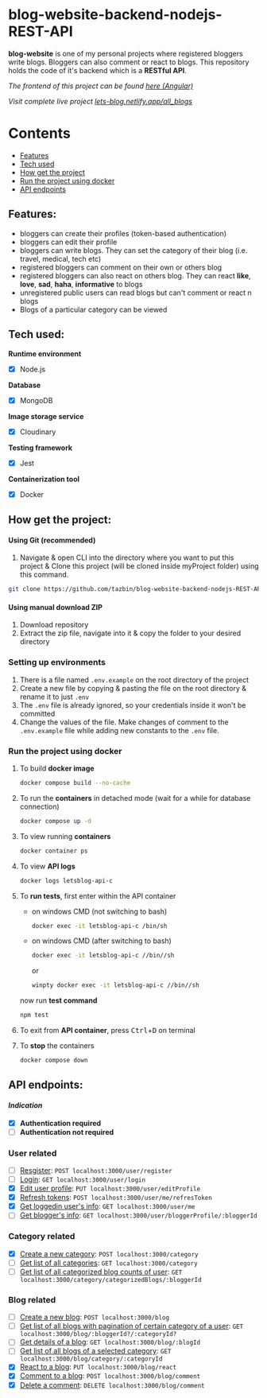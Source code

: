 # blog-website-backend-nodejs-REST-API

**blog-website** is one of my personal projects where registered bloggers write blogs. Bloggers can also comment or react to blogs. This repository holds the code of it's backend which is a **RESTful API**.

<em> The frontend of this project can be found [here (Angular)](https://github.com/tazbin/blog-website-frontend_Angular) </em>

<em> Visit complete live project [lets-blog.netlify.app/all_blogs](https://lets-blog.netlify.app/all_blogs) </em> 

# Contents

- [Features](#features)
- [Tech used](#tech-used)
- [How get the project](#how-to-get-the-project) 
- [Run the project using docker](#run-the-project-using-docker) 
- [API endpoints](#api-endpoints) 

## Features:
- bloggers can create their profiles (token-based authentication)
- bloggers can edit their profile
- bloggers can write blogs. They can set the category of their blog (i.e. travel, medical, tech etc)
- registered bloggers can comment on their own or others blog
- registered bloggers can also react on others blog. They can react **like**, **love**, **sad**, **haha**, **informative** to blogs
- unregistered public users can read blogs but can't comment or react n blogs
- Blogs of a particular category can be viewed

## Tech used:

**Runtime environment**
- [x] Node.js

**Database**
- [x] MongoDB

**Image storage service**
- [x] Cloudinary

**Testing framework**
- [x] Jest

**Containerization tool**
- [x] Docker

## How get the project:
#### Using Git (recommended)
1. Navigate & open CLI into the directory where you want to put this project & Clone this project (will be cloned inside myProject folder) using this command.
   
```bash
git clone https://github.com/tazbin/blog-website-backend-nodejs-REST-API.git ./myProject
```
#### Using manual download ZIP
1. Download repository
2. Extract the zip file, navigate into it & copy the folder to your desired directory

### Setting up environments
1. There is a file named `.env.example` on the root directory of the project
2. Create a new file by copying & pasting the file on the root directory & rename it to just `.env`
3. The `.env` file is already ignored, so your credentials inside it won't be committed
4. Change the values of the file. Make changes of comment to the `.env.example` file while adding new constants to the `.env` file.

### Run the project using docker
1. To build **docker image**
    ```bash
    docker compose build --no-cache
    ```

2. To run the **containers** in detached mode (wait for a while for database connection)
    ```bash
    docker compose up -d
    ```

3. To view running **containers**
    ```bash
    docker container ps
    ```

4. To view **API logs**
    ```bash
    docker logs letsblog-api-c
    ```

5. To **run tests**, first enter within the API container
   - on windows CMD (not switching to bash)
        ```bash
        docker exec -it letsblog-api-c /bin/sh
        ```
   - on windows CMD (after switching to bash)
        ```bash
        docker exec -it letsblog-api-c //bin//sh
        ```
        or
        ```bash
        winpty docker exec -it letsblog-api-c //bin//sh
        ```
    now run **test command**
    ```bash
    npm test
    ```
6. To exit from **API container**, press <kbd>Ctrl</kbd>+<kbd>D</kbd> on terminal

7. To **stop** the containers
    ```bash
    docker compose down
    ```

## API endpoints:

#### *Indication*
- [x] **Authentication required**
- [ ] **Authentication not required**

### User related
- [ ] [Resgister](docs/user/register.md): `POST localhost:3000/user/register`
- [ ] [Login](docs/user/login.md): `GET localhost:3000/user/login`
- [x] [Edit user profile](docs/user/editUserProfile.md): `PUT localhost:3000/user/editProfile`
- [x] [Refresh tokens](docs/user/refreshTokens.md): `POST localhost:3000/user/me/refresToken`
- [x] [Get loggedin user's info](docs/user/getLoggedInUserInfo.md): `GET localhost:3000/user/me`
- [ ] [Get blogger's info](docs/user/getBloggersInfo.md): `GET localhost:3000/user/bloggerProfile/:bloggerId`

### Category related
- [x] [Create a new category](docs/category/createCategory.md): `POST localhost:3000/category`
- [ ] [Get list of all categories](docs/category/getListOfCategories.md): `GET localhost:3000/category`
- [ ] [Get list of all categorized blog counts of user](docs/category/getListOfCategoriezedBlogs.md): `GET localhost:3000/category/categorizedBlogs/:bloggerId`

### Blog related
- [ ] [Create a new blog](docs/blog/createBlog.md): `POST localhost:3000/blog`
- [ ] [Get list of all blogs with pagination of certain category of a user](docs/blog/getLIstofAllBlogsWithPagination.md): `GET localhost:3000/blog/:bloggerId?/:categoryId?`
- [ ] [Get details of a blog](docs/blog/getDetailsOfBlog.md): `GET localhost:3000/blog/:blogId`
- [ ] [Get list of all blogs of a selected category](docs/blog/getBlogsOfSelectedCategory.md): `GET localhost:3000/blog/category/:categoryId`
- [x] [React to a blog](docs/blog/reactToBlog.md): `PUT localhost:3000/blog/react`
- [x] [Comment to a blog](docs/blog/commentToBlog.md): `POST localhost:3000/blog/comment`
- [x] [Delete a comment](docs/blog/deleteCommentFromBlog.md): `DELETE localhost:3000/blog/comment`
